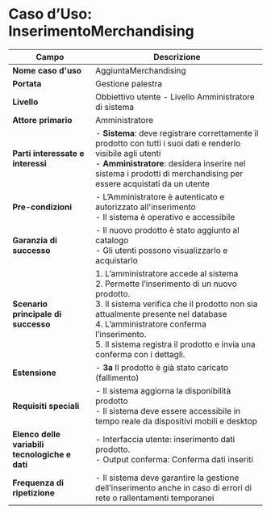 # Caso d’Uso: InserimentoMerchandising

| **Campo**                                | **Descrizione**                                                                                                                                                          |
|------------------------------------------|--------------------------------------------------------------------------------------------------------------------------------------------------------------------------|
| **Nome caso d'uso**                      | AggiuntaMerchandising                                                                                                                                                  |
| **Portata**                              | Gestione palestra                                                                                                                                                         |
| **Livello**                              | Obbiettivo utente - Livello Amministratore di sistema                                                                                                                      |
| **Attore primario**                      | Amministratore                                                                                                                                                             |
| **Parti interessate e interessi**        | - **Sistema**: deve registrare correttamente il prodotto con tutti i suoi dati e renderlo visibile agli utenti <br> - **Amministratore**: desidera inserire nel sistema i prodotti di merchandising per essere acquistati da un utente |
| **Pre-condizioni**                       | - L’Amministratore è autenticato e autorizzato all'inserimento <br> - Il sistema è operativo e accessibile                                                                 |
| **Garanzia di successo**                 | - Il nuovo prodotto è stato aggiunto al catalogo <br> - Gli utenti possono visualizzarlo e acquistarlo                                                                    |
| **Scenario principale di successo**      | 1. L’amministratore accede al sistema <br> 2. Permette l’inserimento di un nuovo prodotto. <br> 3. Il sistema verifica che il prodotto non sia attualmente presente nel database <br> 4. L’amministratore conferma l’inserimento. <br> 5. Il sistema registra il prodotto e invia una conferma con i dettagli. |
| **Estensione**                           | - **3a** Il prodotto è già stato caricato (fallimento)                                                                                                                    |
| **Requisiti speciali**                   | - Il sistema aggiorna la disponibilità prodotto <br> - Il sistema deve essere accessibile in tempo reale da dispositivi mobili e desktop                                    |
| **Elenco delle variabili tecnologiche e dati** | - Interfaccia utente: inserimento dati prodotto. <br> - Output conferma: Conferma dati inseriti                                                                             |
| **Frequenza di ripetizione**             | - Il sistema deve garantire la gestione dell’inserimento anche in caso di errori di rete o rallentamenti temporanei                                                       |
